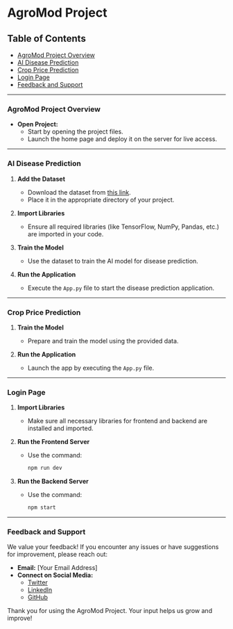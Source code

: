 # AgroMod Project

## Table of Contents
- [AgroMod Project Overview](#agromod-project-overview)
- [AI Disease Prediction](#ai-disease-prediction)
- [Crop Price Prediction](#crop-price-prediction)
- [Login Page](#login-page)
- [Feedback and Support](#feedback-and-support)

---

### AgroMod Project Overview
- **Open Project:**
  - Start by opening the project files.
  - Launch the home page and deploy it on the server for live access.

---

### AI Disease Prediction
1. **Add the Dataset**
   - Download the dataset from [this link](https://www.kaggle.com/datasets/rashikrahmanpritom/plant-disease-recognition-dataset).
   - Place it in the appropriate directory of your project.

2. **Import Libraries**
   - Ensure all required libraries (like TensorFlow, NumPy, Pandas, etc.) are imported in your code.

3. **Train the Model**
   - Use the dataset to train the AI model for disease prediction.

4. **Run the Application**
   - Execute the `App.py` file to start the disease prediction application.

---

### Crop Price Prediction
1. **Train the Model**
   - Prepare and train the model using the provided data.

2. **Run the Application**
   - Launch the app by executing the `App.py` file.

---

### Login Page
1. **Import Libraries**
   - Make sure all necessary libraries for frontend and backend are installed and imported.

2. **Run the Frontend Server**
   - Use the command:
     ```bash
     npm run dev
     ```

3. **Run the Backend Server**
   - Use the command:
     ```bash
     npm start
     ```

---

### Feedback and Support
We value your feedback! If you encounter any issues or have suggestions for improvement, please reach out:

- **Email:** [Your Email Address]
- **Connect on Social Media:**
  - [Twitter](#)
  - [LinkedIn](#)
  - [GitHub](#)

Thank you for using the AgroMod Project. Your input helps us grow and improve!

